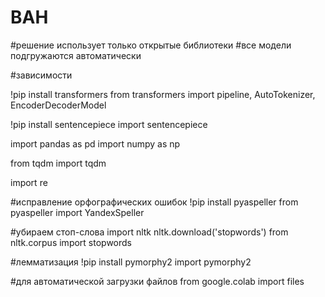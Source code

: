 # BAH
#решение использует только открытые библиотеки
#все модели подгружаются автоматически

#зависимости

!pip install transformers
from transformers import pipeline, AutoTokenizer, EncoderDecoderModel

!pip install sentencepiece
import sentencepiece

import pandas as pd
import numpy as np

from tqdm import tqdm

import re

#исправление орфографических ошибок
!pip install pyaspeller
from pyaspeller import YandexSpeller

#убираем стоп-слова
import nltk
nltk.download('stopwords')
from nltk.corpus import stopwords

#лемматизация
!pip install pymorphy2
import pymorphy2

#для автоматической загрузки файлов
from google.colab import files
